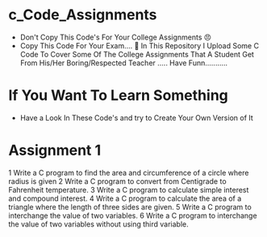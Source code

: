 # c_Code_Assignments
- Don't Copy This Code's For Your College Assignments 😠
- Copy This Code For Your Exam.... 🥱
In This Repository I Upload Some C Code To Cover Some Of The College Assignments That A Student Get From His/Her Boring/Respected Teacher ..... 
Have Funn...........

# If You Want To Learn Something
- Have a Look In These Code's and try to Create Your Own Version of It

# Assignment 1
1	Write a C program to find the area and circumference of a circle where radius is given
2	Write a C program to convert from Centigrade to Fahrenheit temperature.
3	Write a C program to calculate simple interest and compound interest.
4	Write a C program to calculate the area of a triangle where the length of three sides are given.
5	Write a C program to interchange the value of two variables.
6	Write a C program to interchange the value of two variables without using third variable.
